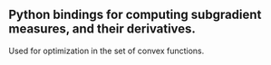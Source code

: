 ## Python bindings for computing subgradient measures, and their derivatives.
Used for optimization in the set of convex functions.
